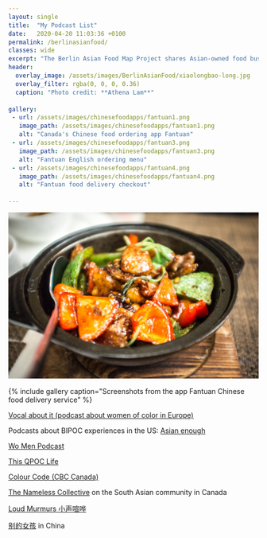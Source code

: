 ```yaml
---
layout: single
title:  "My Podcast List"
date:   2020-04-20 11:03:36 +0100
permalink: /berlinasianfood/
classes: wide
excerpt: "The Berlin Asian Food Map Project shares Asian-owned food businesses to support during Covid-19, including Chinese, Taiwanese, Japanese, Korean, Thai, Vietnamese, Singapore, Malaysian, Nepalese, Sri Lankan, Indian, Pakistani, Afghan, and general regional grocers and restaurants."
header:
  overlay_image: /assets/images/BerlinAsianFood/xiaolongbao-long.jpg
  overlay_filter: rgba(0, 0, 0, 0.36)
  caption: "Photo credit: **Athena Lam**"

gallery:
 - url: /assets/images/chinesefoodapps/fantuan1.png
   image_path: /assets/images/chinesefoodapps/fantuan1.png
   alt: "Canada's Chinese food ordering app Fantuan"
 - url: /assets/images/chinesefoodapps/fantuan3.png
   image_path: /assets/images/chinesefoodapps/fantuan3.png
   alt: "Fantuan English ordering menu"
 - url: /assets/images/chinesefoodapps/fantuan4.png
   image_path: /assets/images/chinesefoodapps/fantuan4.png
   alt: "Fantuan food delivery checkout"

---
```

![full](/assets/images/BerlinAsianFood/chinesestirfry.jpg)

{% include gallery caption="Screenshots from the app Fantuan Chinese food delivery service" %}


[Vocal about it (podcast about women of color in Europe)](https://vocalaboutit.podbean.com/)

 Podcasts about BIPOC experiences in the US:
[Asian enough](https://podcasts.apple.com/us/podcast/asian-enough/id1501446978)

[Wo Men Podcast](https://podcasts.apple.com/us/podcast/wo-men-podcast/id1278310134)

[This QPOC Life](https://thisqpoc.life/)

[Colour Code (CBC Canada)](https://podcasts.apple.com/ca/podcast/colour-code/id1143156370)

[The Nameless Collective](https://jugnistyle.com/thenameless/) on the South Asian community in Canada

[Loud Murmurs 小声喧哗](https://www.buzzsprout.com/258327)

[别的女孩](https://podcasts.apple.com/cn/podcast/%E5%88%AB%E7%9A%84%E5%A5%B3%E5%AD%A9/id1448449116) in China
